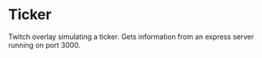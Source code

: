 # Ticker

Twitch overlay simulating a ticker. Gets information from an express server
running on port 3000.
